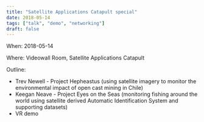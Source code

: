 ```yaml
---
title: "Satellite Applications Catapult special"
date: 2018-05-14
tags: ["talk", "demo", "networking"]
draft: false
---
```


When: 2018-05-14

Where: Videowall Room, Satellite Applications Catapult

Outline:

- Trev Newell - Project Hepheastus (using satellite imagery to monitor the
  environmental impact of open cast mining in Chile)
- Keegan Neave - Project Eyes on the Seas (monitoring fishing around the world
  using satellite derived Automatic Identification System and supporting
  datasets)
- VR demo
